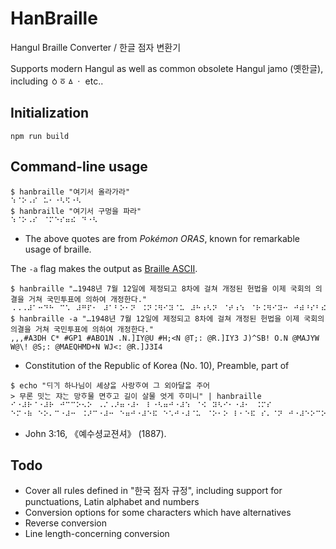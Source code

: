 # HanBraille

Hangul Braille Converter / 한글 점자 변환기

Supports modern Hangul as well as common obsolete Hangul jamo (옛한글), including ㆁㆆㅿㆍ etc..

## Initialization

```console
npm run build
```

## Command-line usage

```console
$ hanbraille "여기서 올라가라"
⠱⠈⠕⠠⠎⠀⠥⠂⠐⠣⠫⠐⠣
$ hanbraille "여기서 구멍을 파라"
⠱⠈⠕⠠⠎⠀⠈⠍⠑⠎⠶⠮⠀⠙⠐⠣
```

- The above quotes are from _Pokémon ORAS_, known for remarkable usage of braille.

The `-a` flag makes the output as [Braille ASCII](https://en.wikipedia.org/wiki/Braille_ASCII).

```console
$ hanbraille "…1948년 7월 12일에 제정되고 8차에 걸쳐 개정된 헌법을 이제 국회의 의결을 거쳐 국민투표에 의하여 개정한다."
⠠⠠⠠⠼⠁⠒⠙⠓⠀⠉⠡⠀⠼⠛⠏⠂⠀⠼⠁⠃⠕⠂⠝⠀⠨⠝⠨⠻⠊⠽⠈⠥⠀⠼⠓⠰⠣⠝⠀⠈⠞⠰⠱⠀⠈⠗⠨⠻⠊⠽⠒⠀⠚⠾⠘⠎⠃⠮⠀⠕⠨⠝⠀⠈⠍⠁⠚⠽⠺⠀⠺⠈⠳⠮⠀⠈⠎⠰⠱⠀⠈⠍⠁⠑⠟⠓⠍⠙⠬⠝⠀⠺⠚⠣⠱⠀⠈⠗⠨⠻⠚⠒⠊⠲
$ hanbraille -a "…1948년 7월 12일에 제정되고 8차에 걸쳐 개정된 헌법을 이제 국회의 의결을 거쳐 국민투표에 의하여 개정한다."
,,,#A3DH C* #GP1 #ABO1N .N.]IY@U #H;<N @T;: @R.]IY3 J)^SB! O.N @MAJYW W@\! @S;: @MAEQHMD+N WJ<: @R.]J3I4
```

- Constitution of the Republic of Korea (No. 10), Preamble, part of

```console
$ echo "ᄃᆡᄀᆡ 하나님이 셰샹ᄋᆞᆯ 사랑ᄒᆞ여 그 외아달ᄋᆞᆯ 주어
> 무론 밋ᄂᆞᆫ 쟈ᄂᆞᆫ 망ᄒᆞ물 면ᄒᆞ고 길이 살물 엇게 ᄒᆞ미니" | hanbraille
⠊⠐⠼⠗⠈⠐⠼⠗⠀⠚⠉⠉⠕⠢⠕⠀⠠⠌⠠⠜⠶⠐⠼⠂⠀⠇⠐⠣⠶⠚⠐⠼⠱⠀⠈⠪⠀⠽⠣⠊⠂⠐⠼⠂⠀⠨⠍⠎
⠑⠍⠐⠷⠀⠑⠕⠄⠉⠐⠼⠒⠀⠨⠜⠉⠐⠼⠒⠀⠑⠶⠚⠐⠼⠑⠯⠀⠑⠡⠚⠐⠼⠈⠥⠀⠈⠕⠂⠕⠀⠇⠂⠑⠯⠀⠎⠄⠈⠝⠀⠚⠐⠼⠑⠕⠉⠕
```

- John 3:16, 《예수셩교젼셔》 (1887).

## Todo

- Cover all rules defined in "한국 점자 규정", including support for punctuations, Latin alphabet and numbers
- Conversion options for some characters which have alternatives
- Reverse conversion
- Line length-concerning conversion
